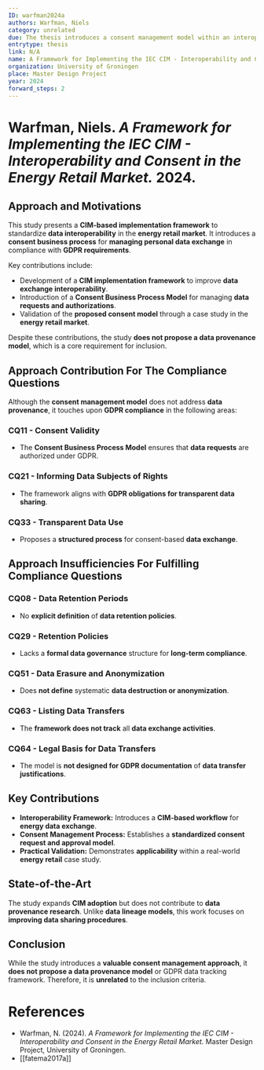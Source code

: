 ```yaml
---
ID: warfman2024a
authors: Warfman, Niels
category: unrelated
due: The thesis introduces a consent management model within an interoperability framework but does not propose a data provenance model required for GDPR compliance.
entrytype: thesis
link: N/A
name: A Framework for Implementing the IEC CIM - Interoperability and Consent in the Energy Retail Market
organization: University of Groningen
place: Master Design Project
year: 2024
forward_steps: 2
---
```


# Warfman, Niels. *A Framework for Implementing the IEC CIM - Interoperability and Consent in the Energy Retail Market.* 2024.

## Approach and Motivations

This study presents a **CIM-based implementation framework** to standardize **data interoperability** in the **energy retail market**. It introduces a **consent business process** for **managing personal data exchange** in compliance with **GDPR requirements**.

Key contributions include:
- Development of a **CIM implementation framework** to improve **data exchange interoperability**.
- Introduction of a **Consent Business Process Model** for managing **data requests and authorizations**.
- Validation of the **proposed consent model** through a case study in the **energy retail market**.

Despite these contributions, the study **does not propose a data provenance model**, which is a core requirement for inclusion.

## Approach Contribution For The Compliance Questions

Although the **consent management model** does not address **data provenance**, it touches upon **GDPR compliance** in the following areas:

### **CQ11 - Consent Validity**
- The **Consent Business Process Model** ensures that **data requests** are authorized under GDPR.

### **CQ21 - Informing Data Subjects of Rights**
- The framework aligns with **GDPR obligations for transparent data sharing**.

### **CQ33 - Transparent Data Use**
- Proposes a **structured process** for consent-based **data exchange**.

## Approach Insufficiencies For Fulfilling Compliance Questions

### **CQ08 - Data Retention Periods**
- No **explicit definition** of **data retention policies**.

### **CQ29 - Retention Policies**
- Lacks a **formal data governance** structure for **long-term compliance**.

### **CQ51 - Data Erasure and Anonymization**
- Does **not define** systematic **data destruction or anonymization**.

### **CQ63 - Listing Data Transfers**
- The **framework does not track** all **data exchange activities**.

### **CQ64 - Legal Basis for Data Transfers**
- The model is **not designed for GDPR documentation** of **data transfer justifications**.

## Key Contributions

- **Interoperability Framework:** Introduces a **CIM-based workflow** for **energy data exchange**.
- **Consent Management Process:** Establishes a **standardized consent request and approval model**.
- **Practical Validation:** Demonstrates **applicability** within a real-world **energy retail** case study.

## State-of-the-Art

The study expands **CIM adoption** but does not contribute to **data provenance research**. Unlike **data lineage models**, this work focuses on **improving data sharing procedures**.

## Conclusion

While the study introduces a **valuable consent management approach**, it **does not propose a data provenance model** or GDPR data tracking framework. Therefore, it is **unrelated** to the inclusion criteria.

# References

- Warfman, N. (2024). *A Framework for Implementing the IEC CIM - Interoperability and Consent in the Energy Retail Market.* Master Design Project, University of Groningen.
- [[fatema2017a]]
